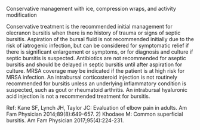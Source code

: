Conservative management with ice, compression wraps, and activity modification

Conservative treatment is the recommended initial management for olecranon bursitis when there is no history of trauma or signs of septic bursitis. Aspiration of the bursal fluid is not recommended initially due to the risk of iatrogenic infection, but can be considered for symptomatic relief if there is significant enlargement or symptoms, or for diagnosis and culture if septic bursitis is suspected. Antibiotics are not recommended for aseptic bursitis and should be delayed in septic bursitis until after aspiration for culture. MRSA coverage may be indicated if the patient is at high risk for MRSA infection. An intrabursal corticosteroid injection is not routinely recommended for bursitis unless an underlying inflammatory condition is suspected, such as gout or rheumatoid arthritis. An intrabursal hyaluronic acid injection is not a recommended treatment for bursitis.

Ref: Kane SF, Lynch JH, Taylor JC: Evaluation of elbow pain in adults. Am Fam Physician 2014;89(8):649-657.  2) Khodaee M: Common superficial bursitis. Am Fam Physician 2017;95(4):224-231.